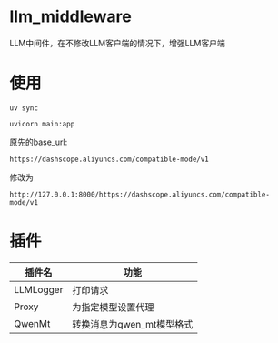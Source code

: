 # llm_middleware
LLM中间件，在不修改LLM客户端的情况下，增强LLM客户端

# 使用

`uv sync`

`uvicorn main:app`

原先的base_url: 

`https://dashscope.aliyuncs.com/compatible-mode/v1` 

修改为

`http://127.0.0.1:8000/https://dashscope.aliyuncs.com/compatible-mode/v1`

# 插件

| 插件名    | 功能                      |
| --------- | ------------------------- |
| LLMLogger | 打印请求                  |
| Proxy     | 为指定模型设置代理        |
| QwenMt    | 转换消息为qwen_mt模型格式 |